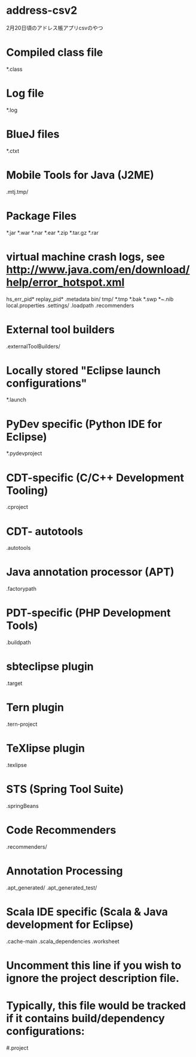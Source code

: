 # address-csv2
2月20日頃のアドレス帳アプリcsvのやつ
# Compiled class file
*.class
 
# Log file
*.log
 
# BlueJ files
*.ctxt
 
# Mobile Tools for Java (J2ME)
.mtj.tmp/
 
# Package Files #
*.jar
*.war
*.nar
*.ear
*.zip
*.tar.gz
*.rar
 
# virtual machine crash logs, see http://www.java.com/en/download/help/error_hotspot.xml
hs_err_pid*
replay_pid*
.metadata
bin/
tmp/
*.tmp
*.bak
*.swp
*~.nib
local.properties
.settings/
.loadpath
.recommenders
 
# External tool builders
.externalToolBuilders/
 
# Locally stored "Eclipse launch configurations"
*.launch
 
# PyDev specific (Python IDE for Eclipse)
*.pydevproject
 
# CDT-specific (C/C++ Development Tooling)
.cproject
 
# CDT- autotools
.autotools
 
# Java annotation processor (APT)
.factorypath
 
# PDT-specific (PHP Development Tools)
.buildpath
 
# sbteclipse plugin
.target
 
# Tern plugin
.tern-project
 
# TeXlipse plugin
.texlipse
 
# STS (Spring Tool Suite)
.springBeans
 
# Code Recommenders
.recommenders/
 
# Annotation Processing
.apt_generated/
.apt_generated_test/
 
# Scala IDE specific (Scala & Java development for Eclipse)
.cache-main
.scala_dependencies
.worksheet
 
# Uncomment this line if you wish to ignore the project description file.
# Typically, this file would be tracked if it contains build/dependency configurations:
#.project
